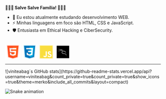 ******👩🏻‍💻 Salve Salve Família! 👩🏻‍💻******

- 🤔 Eu estou atualmente estudando desenvolvimento WEB.
- ⚡ Minhas linguagens em foco são HTML, CSS e JavaScript.
- 🛡️ Entusiasta em Ethical Hacking e CiberSecurity.

<div style="display: inline_block"><br>
  <img align="center" alt="HTML-logo" height="50" src="https://github.com/viniteabag/viniteabag/blob/main/img/html.png">
  <img align="center" alt="CSS-logo" height="50" src="https://github.com/viniteabag/viniteabag/blob/main/img/css.png">
  <img align="center" alt="Js-logo" height="50" src="https://github.com/viniteabag/viniteabag/blob/main/img/js.png">
  <img align="center" alt="Js-logo" height="50" src="https://github.com/viniteabag/viniteabag/blob/main/img/kali.png">
  <hr>
</div> 
  

<div>
  ![viniteabag´s GitHub stats](https://github-readme-stats.vercel.app/api?username=viniteabag&count_private=true&count_private=true&show_icons=true&theme=merko&include_all_commits&layout=compact)

  ![Snake animation](https://github.com/viniteabag/viniteabag/blob/output/github-contribution-grid-snake.svg)

  
</div>
